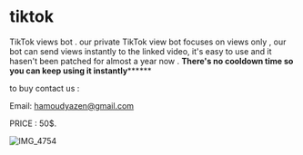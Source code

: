 # tiktok
TikTok views bot .
our private TikTok view bot focuses on views only , our bot can send views instantly to the linked video, it's easy to use and it hasen't been patched for almost a year now .
****There's no cooldown time so you can keep using it instantly**********

to buy contact us :

Email: hamoudyazen@gmail.com

PRICE : 50$.

![IMG_4754](https://user-images.githubusercontent.com/99902159/193417987-9e11f847-9304-4052-9f0f-7bf2af531bcd.PNG)
